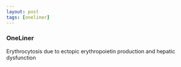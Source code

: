 ```yaml
---
layout: post
tags: [oneliner]
---
```



### OneLiner

Erythrocytosis due to ectopic erythropoietin production and hepatic dysfunction

